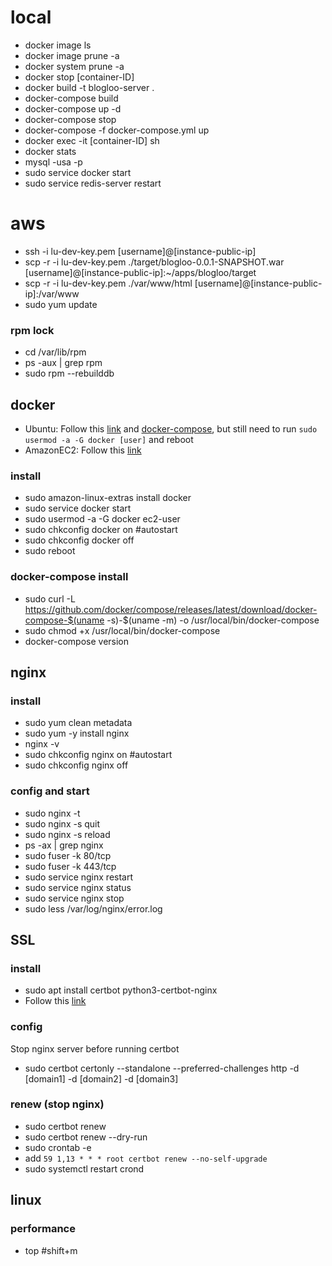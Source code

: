 # local
- docker image ls
- docker image prune -a
- docker system prune -a
- docker stop [container-ID]
- docker build -t blogloo-server .
- docker-compose build
- docker-compose up -d
- docker-compose stop
- docker-compose -f docker-compose.yml up
- docker exec -it [container-ID] sh
- docker stats
- mysql -usa -p
- sudo service docker start
- sudo service redis-server restart

# aws
- ssh -i lu-dev-key.pem [username]@[instance-public-ip]
- scp -r -i lu-dev-key.pem ./target/blogloo-0.0.1-SNAPSHOT.war [username]@[instance-public-ip]:~/apps/blogloo/target
- scp -r -i lu-dev-key.pem ./var/www/html [username]@[instance-public-ip]:/var/www
- sudo yum update
### rpm lock
- cd /var/lib/rpm
- ps -aux | grep rpm
- sudo rpm --rebuilddb
## docker
- Ubuntu: Follow this [link](https://docs.docker.com/engine/install/ubuntu/) and [docker-compose](https://www.digitalocean.com/community/tutorials/how-to-install-and-use-docker-compose-on-ubuntu-20-04), but still need to run `sudo usermod -a -G docker [user]` and reboot
- AmazonEC2: Follow this [link](https://gist.github.com/npearce/6f3c7826c7499587f00957fee62f8ee9)
### install
- sudo amazon-linux-extras install docker
- sudo service docker start
- sudo usermod -a -G docker ec2-user
- sudo chkconfig docker on #autostart
- sudo chkconfig docker off
- sudo reboot
### docker-compose install
- sudo curl -L https://github.com/docker/compose/releases/latest/download/docker-compose-$(uname -s)-$(uname -m) -o /usr/local/bin/docker-compose
- sudo chmod +x /usr/local/bin/docker-compose
- docker-compose version
## nginx
### install
- sudo yum clean metadata
- sudo yum -y install nginx
- nginx -v
- sudo chkconfig nginx on #autostart
- sudo chkconfig nginx off
### config and start
- sudo nginx -t
- sudo nginx -s quit
- sudo nginx -s reload
- ps -ax | grep nginx
- sudo fuser -k 80/tcp
- sudo fuser -k 443/tcp
- sudo service nginx restart
- sudo service nginx status
- sudo service nginx stop
- sudo less /var/log/nginx/error.log
## SSL
### install
- sudo apt install certbot python3-certbot-nginx
- Follow this [link](https://docs.aws.amazon.com/AWSEC2/latest/UserGuide/SSL-on-amazon-linux-2.html#letsencrypt)
### config
Stop nginx server before running certbot
- sudo certbot certonly --standalone --preferred-challenges http -d [domain1] -d [domain2] -d [domain3]
### renew (stop nginx)
- sudo certbot renew
- sudo certbot renew --dry-run
- sudo crontab -e
- add `59 1,13 * * * root certbot renew --no-self-upgrade`
- sudo systemctl restart crond
## linux
### performance
- top #shift+m
